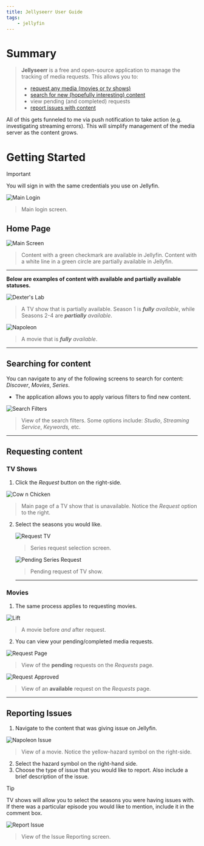 ```yaml
---
title: Jellyseerr User Guide
tags:
    - jellyfin
---
```

# Summary
> **Jellyseerr** is a free and open-source application to manage the tracking of media requests.
This allows you to:
> 
> - [request any media (movies or tv shows)](jellyseerr-user-guide#Requesting%20content)
> - [search for new (hopefully interesting) content](jellyseerr-user-guide#Searching%20for%20content)
> - view pending (and completed) requests
> - [report issues with content](jellyseer-user-guide#Reporting%20issues)

All of this gets funneled to me via push notification to take action (e.g. investigating streaming errors). This will simplify management of the media server as the content grows.

# Getting Started

>[!important]
>You will sign in with the same credentials you use on Jellyfin.

![Main Login](img/jellyseerr/login-screen.png)

> Main login screen.

## Home Page

![Main Screen](img/jellyseerr/main-screen.png)
> Content with a green checkmark are available in Jellyfin. 
> Content with a white line in a green circle are partially available in Jellyfin.

---

**Below are examples of content with available and partially available statuses.**

![Dexter's Lab](img/jellyseerr/dexters-lab.png)
> A TV show that is partially available. Season 1 is ***fully** available*, while Seasons 2-4 are ***partially** available*.

![Napoleon](img/jellyseerr/napoleon.png)
> A movie that is ***fully** available*.

---
## Searching for content

You can navigate to any of the following screens to search for content: *Discover*, *Movies*, *Series*.

- The application allows you to apply various filters to find new content.

![Search Filters](img/jellyseerr/search-filters.png)
>View of the search filters.
>Some options include: *Studio*, *Streaming Service*, *Keywords,* etc.

---
## Requesting content
### TV Shows

1. Click the *Request* button on the right-side.

![Cow n Chicken](img/jellyseerr/cow-n-chicken.png)

> Main page of a TV show that is unavailable. Notice the *Request* option to the right.

2. Select the seasons you would like.
    
    ![Request TV](img/jellyseerr/request-tv.png)
    > Series request selection screen.    



    ![Pending Series Request](img/jellyseerr/pending-request-series.png)
    > Pending request of TV show.
    
    ---
### Movies
1. The same process applies to requesting movies.

![Lift](img/jellyseerr/lift-new.png)
> A movie before *and* after request. 

2. You can view your pending/completed media requests.

![Request Page](img/jellyseerr/requests-page.png)

> View of the **pending** requests on the *Requests* page.

![Request Approved](img/jellyseerr/request-approved.png)

> View of an **available** request on the *Requests* page.

    
---
## Reporting Issues

1. Navigate to the content that was giving issue on Jellyfin.

![Napoleon Issue](img/jellyseerr/napoleon-issue.png)

> View of a movie. Notice the yellow-hazard symbol on the right-side.

2. Select the hazard symbol on the right-hand side.
3. Choose the type of issue that you would like to report. Also include a brief description of the issue.
> [!tip]
> TV shows will allow you to select the seasons you were having issues with. If there was a particular episode you would like to mention, include it in the comment box.

![Report Issue](img/jellyseerr/report-issue.png)
> View of the Issue Reporting screen.